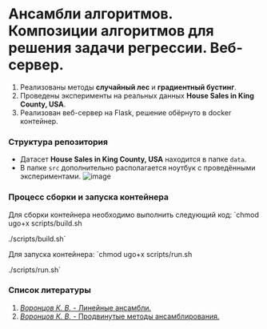 # Ансамбли алгоритмов. Композиции алгоритмов для решения задачи регрессии. Веб-сервер.

1. Реализованы методы **случайный лес** и **градиентный бустинг**.
2. Проведены эксперименты на реальных данных **House Sales in King County, USA**.
3. Реализован веб-сервер на Flask, решение обёрнуто в docker контейнер.

### Структура репозитория
* Датасет **House Sales in King County, USA** находится в папке `data`.  
* В папке `src` дополнительно располагается ноутбук с проведёнными экспериментами.
![image](https://user-images.githubusercontent.com/90242691/156245170-a6606bab-bb1e-45fe-a3f2-83b57ed67759.png)

### Процесс сборки и запуска контейнера
Для сборки контейнера необходимо выполнить следующий код:
`chmod ugo+x scripts/build.sh

./scripts/build.sh`

Для запуска контейнера:
`chmod ugo+x scripts/run.sh

./scripts/run.sh`

### Список литературы
1. [*Воронцов К. В.* - Линейные ансамбли.](http://www.machinelearning.ru/wiki/images/3/3a/Voron-ML-Compositions1-slides.pdf)
2. [*Воронцов К. В.* - Продвинутые методы ансамблирования.](http://www.machinelearning.ru/wiki/images/2/21/Voron-ML-Compositions-slides2.pdf)
